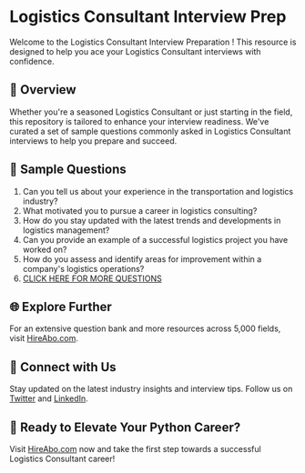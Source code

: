 # Logistics Consultant Interview Prep

Welcome to the Logistics Consultant Interview Preparation ! This resource is designed to help you ace your Logistics Consultant interviews with confidence.

## 🚀 Overview

Whether you're a seasoned Logistics Consultant or just starting in the field, this repository is tailored to enhance your interview readiness. We've curated a set of sample questions commonly asked in Logistics Consultant interviews to help you prepare and succeed.

## 📝 Sample Questions

1. Can you tell us about your experience in the transportation and logistics industry?
2. What motivated you to pursue a career in logistics consulting?
3. How do you stay updated with the latest trends and developments in logistics management?
4. Can you provide an example of a successful logistics project you have worked on?
5. How do you assess and identify areas for improvement within a company's logistics operations?
6. [CLICK HERE FOR MORE QUESTIONS](https://hireabo.com/job/23_0_16/Logistics%20Consultant)

## 🌐 Explore Further

For an extensive question bank and more resources across 5,000 fields, visit [HireAbo.com](https://www.hireabo.com).

## 📱 Connect with Us

Stay updated on the latest industry insights and interview tips. Follow us on [Twitter](https://twitter.com/hireabo) and [LinkedIn](https://www.linkedin.com/in/hire-abo-3609972a8/).

## 🚀 Ready to Elevate Your Python Career?

Visit [HireAbo.com](https://www.hireabo.com) now and take the first step towards a successful Logistics Consultant career!